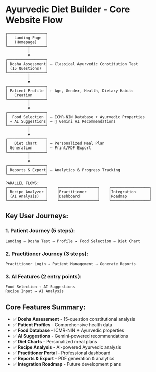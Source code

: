 # Ayurvedic Diet Builder - Core Website Flow

```
┌─────────────────┐
│   Landing Page  │
│   (Homepage)    │
└─────────┬───────┘
          │
          ▼
┌─────────────────┐
│ Dosha Assessment│ ← Classical Ayurvedic Constitution Test
│ (15 Questions)  │
└─────────┬───────┘
          │
          ▼
┌─────────────────┐
│ Patient Profile │ ← Age, Gender, Health, Dietary Habits
│   Creation      │
└─────────┬───────┘
          │
          ▼
┌─────────────────┐
│  Food Selection │ ← ICMR-NIN Database + Ayurvedic Properties
│ + AI Suggestions│ ← 🤖 Gemini AI Recommendations
└─────────┬───────┘
          │
          ▼
┌─────────────────┐
│   Diet Chart    │ ← Personalized Meal Plan
│ Generation      │ ← Print/PDF Export
└─────────┬───────┘
          │
          ▼
┌─────────────────┐
│ Reports & Export│ ← Analytics & Progress Tracking
└─────────────────┘

PARALLEL FLOWS:
┌─────────────────┐    ┌─────────────────┐    ┌─────────────────┐
│ Recipe Analyzer │    │Practitioner     │    │Integration      │
│ (AI Analysis)   │    │Dashboard        │    │Roadmap          │
└─────────────────┘    └─────────────────┘    └─────────────────┘
```

## Key User Journeys:

### 1. **Patient Journey** (5 steps):
```
Landing → Dosha Test → Profile → Food Selection → Diet Chart
```

### 2. **Practitioner Journey** (3 steps):
```
Practitioner Login → Patient Management → Generate Reports
```

### 3. **AI Features** (2 entry points):
```
Food Selection → AI Suggestions
Recipe Input → AI Analysis
```

## Core Features Summary:
- ✅ **Dosha Assessment** - 15-question constitutional analysis
- ✅ **Patient Profiles** - Comprehensive health data
- ✅ **Food Database** - ICMR-NIN + Ayurvedic properties  
- ✅ **AI Suggestions** - Gemini-powered recommendations
- ✅ **Diet Charts** - Personalized meal plans
- ✅ **Recipe Analysis** - AI-powered Ayurvedic analysis
- ✅ **Practitioner Portal** - Professional dashboard
- ✅ **Reports & Export** - PDF generation & analytics
- ✅ **Integration Roadmap** - Future development plans